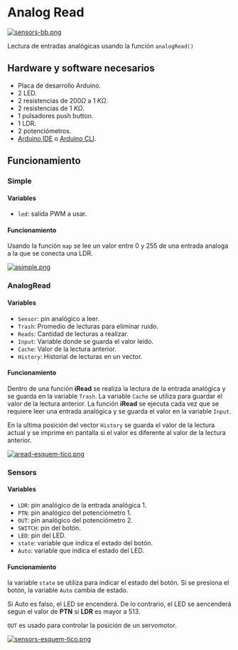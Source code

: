 # Analog Read
[![sensors-bb.png](https://i.postimg.cc/hPd9BdPJ/sensors-bb.png)](https://postimg.cc/7fqC1bzD)

Lectura de entradas analógicas usando la función ```analogRead()```

## Hardware y software necesarios
- Placa de desarrollo Arduino.
- 2 LED.
- 2 resistencias de $\displaystyle 200\Omega$ a 1 $\displaystyle K\Omega$.
- 2 resistencias de 1 $\displaystyle K\Omega$.
- 1 pulsadores push button.
- 1 LDR.
- 2 potenciómetros.
- [Arduino IDE](https://www.arduino.cc/en/software) o [Arduino CLI](https://arduino.github.io/arduino-cli/0.23/installation/).


## Funcionamiento
### Simple
#### Variables
- ```led```: salida PWM a usar.

#### Funcionamiento
Usando la función ```map``` se lee un valor entre 0 y 255 de una entrada analoga a la que se conecta una LDR.

[![asimple.png](https://i.postimg.cc/TwBYQqs0/asimple.png)](https://postimg.cc/G8JCmYdT)

### AnalogRead
#### Variables
- ```Sensor```: pin analógico a leer.
- ```Trash```: Promedio de lecturas para eliminar ruido.
- ```Reads```: Cantidad de lecturas a realizar.
- ```Input```: Variable donde se guarda el valor leído.
- ```Cache```: Valor de la lectura anterior.
- ```History```: Historial de lecturas en un vector.

#### Funcionamiento
Dentro de una función **iRead** se realiza la lectura de la entrada analógica y se guarda en la variable ```Trash```. La variable ```Cache``` se utiliza para guardar el valor de la lectura anterior. La función **iRead** se ejecuta cada vez que se requiere leer una entrada analógica y se guarda el valor en la variable ```Input```.

En la ultima posición del vector ```History``` se guarda el valor de la lectura actual y se imprime en pantalla si el valor es diferente al valor de la lectura anterior.

[![aread-esquem-tico.png](https://i.postimg.cc/t433b81h/aread-esquem-tico.png)](https://postimg.cc/K1YkrqDz)

### Sensors
#### Variables
- ```LDR```: pin analógico de la entrada analógica 1.
- ```PTN```: pin analógico del potenciómetro 1.
- ```OUT```: pin analógico del potenciómetro 2.
- ```SWITCH```: pin del botón.
- ```LED```: pin del LED.
- ```state```: variable que indica el estado del botón.
- ```Auto```: variable que indica el estado del LED.
#### Funcionamiento
la variable ```state``` se utiliza para indicar el estado del botón.
Si se presiona el botón, la variable ```Auto``` cambia de estado.

Si Auto es falso, el LED se encenderá. De lo contrario, el LED se aencenderá segun el valor de **PTN** si **LDR** es mayor a 513.

```OUT``` es usado para controlar la posición de un servomotor.

[![sensors-esquem-tico.png](https://i.postimg.cc/Z5Pp9zN4/sensors-esquem-tico.png)](https://postimg.cc/yDdk55nb)
